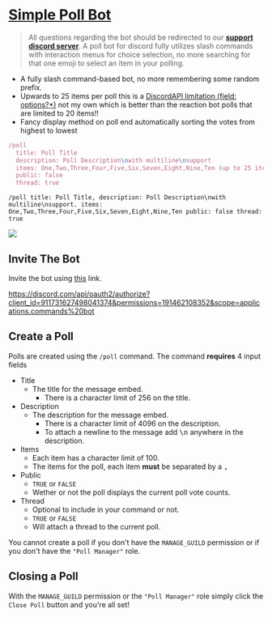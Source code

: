 # [Simple Poll Bot](https://discord.com/api/oauth2/authorize?client_id=911731627498041374&permissions=191462108352&scope=applications.commands%20bot) 
> All questions regarding the bot should be redirected to our **[support discord server](https://discord.gg/VZkY8mDJGh)**. A poll bot for discord fully utilizes slash commands with interaction menus for choice selection, no more searching for that one emoji to select an item in your polling.
- A fully slash command-based bot, no more remembering some random prefix.
- Upwards to 25 items per poll this is a [DiscordAPI limitation (field: options?*)](https://discord.com/developers/docs/interactions/message-components#select-menu-object-select-menu-structure) not my own which is better than the reaction bot polls that are limited to 20 items!!
- Fancy display method on poll end automatically sorting the votes from highest to lowest
```js
/poll 
  title: Poll Title 
  description: Poll Description\nwith multiline\nsupport
  items: One,Two,Three,Four,Five,Six,Seven,Eight,Nine,Ten (up to 25 items maximum)
  public: false 
  thread: true
```
`/poll title: Poll Title, description: Poll Description\nwith multiline\nsupport. items: One,Two,Three,Four,Five,Six,Seven,Eight,Nine,Ten public: false thread: true`

![](https://i.imgur.com/x3CSpoP.gif)

## Invite The Bot
Invite the bot using [this](https://discord.com/api/oauth2/authorize?client_id=911731627498041374&permissions=191462108352&scope=applications.commands%20bot) link.

https://discord.com/api/oauth2/authorize?client_id=911731627498041374&permissions=191462108352&scope=applications.commands%20bot

## Create a Poll
Polls are created using the `/poll` command. The command **requires** 4 input fields
- Title
  - The title for the message embed.
    - There is a character limit of 256 on the title.
- Description
  - The description for the message embed.
    - There is a character limit of 4096 on the description.
    - To attach a newline to the message add <kbd>\n</kbd> anywhere in the description.
- Items
  - Each item has a character limit of 100.
  - The items for the poll, each item **must** be separated by a <kbd>,</kbd>
- Public
  - `TRUE` or `FALSE`
  - Wether or not the poll displays the current poll vote counts.
- Thread
  - Optional to include in your command or not.
  - `TRUE` or `FALSE`
  - Will attach a thread to the current poll. 

You cannot create a poll if you don't have the `MANAGE_GUILD` permission or if you don't have the `"Poll Manager"` role.


## Closing a Poll

With the `MANAGE_GUILD` permission or the `"Poll Manager"` role simply click the `Close Poll` button and you're all set!